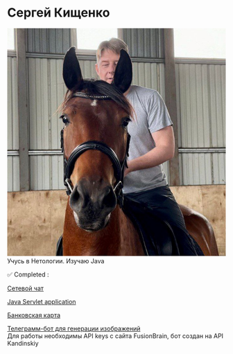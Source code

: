 # Сергей Кищенко

![](https://github.com/SKISHCHENKO/PortFolio/blob/main/photo.jpg)  
Учусь в Нетологии. Изучаю Java

 ✅ Completed :

[Сетевой чат](https://github.com/SKISHCHENKO/Chat)  

[Java Servlet application](https://github.com/SKISHCHENKO/ServletsPosts)  

[Банковская карта](https://github.com/SKISHCHENKO/BankApp)

[Телеграмм-бот для генерации изображений](https://github.com/SKISHCHENKO/GeneratePictBot)  
Для работы необходимы API keys с сайта FusionBrain, бот создан на API Kandinskiy



